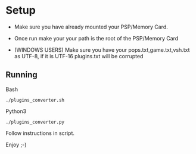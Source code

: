 # Setup
  
   - Make sure you have already mounted your PSP/Memory Card.
   
  - Once run make your your path is the root of the PSP/Memory Card

  - (WINDOWS USERS) Make sure you have your pops.txt,game.txt,vsh.txt as UTF-8, if it is UTF-16 plugins.txt will be corrupted
  
  ## Running

Bash

`./plugins_converter.sh`

Python3

`./plugins_converter.py`

Follow instructions in script.

Enjoy ;-)
